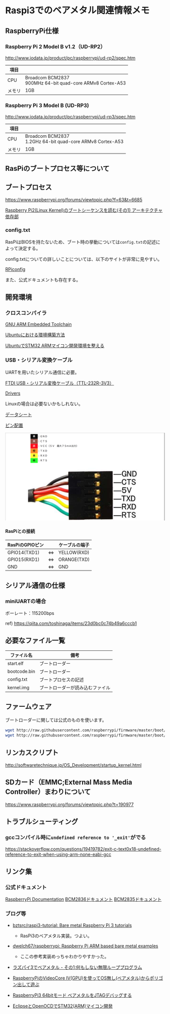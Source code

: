 # Raspi3でのベアメタル関連情報メモ

## RaspberryPi仕様

### Raspberry Pi 2 Model B v1.2（UD-RP2）

http://www.iodata.jp/product/pc/raspberrypi/ud-rp2/spec.htm

|項目||
|---|---|
|CPU|Broadcom BCM2837<br>900MHz 64-bit quad-core ARMv8 Cortex-A53|
|メモリ|1GB|

### Raspberry Pi 3 Model B (UD-RP3)

http://www.iodata.jp/product/pc/raspberrypi/ud-rp3/spec.htm

|項目||
|---|---|
|CPU|Broadcom BCM2837<br>1.2GHz 64-bit quad-core ARMv8 Cortex-A53|
|メモリ|1GB|

## RasPiのブートプロセス等について

## ブートプロセス

https://www.raspberrypi.org/forums/viewtopic.php?f=63&t=6685

[Raspberry Pi2(Linux Kernel)のブートシーケンスを読む(その1) アーキテクチャ依存部](https://qiita.com/Nao1215/items/b8f866b4ede757cdaa73)

### config.txt

RasPiはBIOSを持たないため、ブート時の挙動については`config.txt`の記述によって決定する。

config.txtについての詳しいことについては、以下のサイトが非常に見やすい。

[RPiconfig](https://elinux.org/RPiconfig)

また、公式ドキュメントも存在する。

## 開発環境

### クロスコンパイラ

[GNU ARM Embedded Toolchain](https://launchpad.net/gcc-arm-embedded)

[Ubuntuにおける環境構築方法](http://dev.toppers.jp/trac_user/ev3pf/wiki/DevEnvLinux)

[UbuntuでSTM32 ARMマイコン開発環境を整える](https://daichiahl.wordpress.com/2016/01/23/ubuntuでstm32-armマイコンの開発環境を整える/)

### USB・シリアル変換ケーブル

UARTを用いたシリアル通信に必要。

[FTDI USB・シリアル変換ケーブル（TTL-232R-3V3）](http://akizukidenshi.com/catalog/g/gM-05840/)

[Drivers](http://www.ftdichip.com/Drivers/VCP.htm)

Linuxの場合は必要ないかもしれない。

[データシート](http://akizukidenshi.com/download/ds/ftdi/TTL-232Rシリーズ参考資料.pdf)

[ピン配置](http://akizukidenshi.com/download/ds/ftdi/TTL-232R_pin.pdf)

![](ttl232r3v3-pinassign.png)

#### RasPiとの接続

|RasPiのGPIOピン||ケーブルの端子|
|---|---|---|
|GPIO14(TXD1)|⇔|YELLOW(RXD)|
|GPIO15(RXD1)|⇔|ORANGE(TXD)|
|GND|⇔|GND|

## シリアル通信の仕様

### miniUARTの場合

ボーレート：115200bps

ref) https://qiita.com/toshinaga/items/23d0bc0c74b49a6cccb1

## 必要なファイル一覧

|ファイル名|備考|
|---|---|
|start.elf|ブートローダー|
|bootcode.bin|ブートローダー|
|config.txt|ブートプロセスの記述|
|kernel.img|ブートローダーが読み込むファイル|

## ファームウェア

ブートローダーに関しては公式のものを使います。

```bash
wget http://raw.githubusercontent.com/raspberrypi/firmware/master/boot/start.elf
wget http://raw.githubusercontent.com/raspberrypi/firmware/master/boot/bootcode.bin
```

## リンカスクリプト

http://softwaretechnique.jp/OS_Development/startup_kernel.html

## SDカード（EMMC;External Mass Media Controller）まわりについて

https://www.raspberrypi.org/forums/viewtopic.php?t=190977



## トラブルシューティング

### gccコンパイル時に`undefined reference to '_exit'`がでる

https://stackoverflow.com/questions/19419782/exit-c-text0x18-undefined-reference-to-exit-when-using-arm-none-eabi-gcc

## リンク集

### 公式ドキュメント

[RaspberryPi Documentation](https://github.com/raspberrypi/documentation)
[BCM2836ドキュメント](https://github.com/raspberrypi/documentation/blob/master/hardware/raspberrypi/bcm2836)
[BCM2835ドキュメント](https://www.raspberrypi.org/documentation/hardware/raspberrypi/bcm2835/BCM2835-ARM-Peripherals.pdf)

### ブログ等

- [bztsrc/raspi3-tutorial: Bare metal Raspberry Pi 3 tutorials](https://github.com/bztsrc/raspi3-tutorial)

    - RasPi3のベアメタル実装。つよい。

- [dwelch67/raspberrypi: Raspberry Pi ARM based bare metal examples](https://github.com/dwelch67/raspberrypi)

    - ここの参考実装めっちゃわかりやすかった。

- [ラズパイ3でベアメタル - その1:何もしない無限ループプログラム](http://d.hatena.ne.jp/cupnes/20160514/1463238354)

- [RaspberryPiのVideoCore IV(GPU)を使ってOS無し(ベアメタル)からポリゴン出して遊ぶ](https://qiita.com/gyabo/items/f3a411a63d608d00b384)

- [RaspberryPi3 64bitモード ベアメタルをJTAGデバッグする](https://qiita.com/toshinaga/items/146bcb00db235258162f)

- [EclipseとOpenOCDでSTM32(ARM)マイコン開発](https://qiita.com/Ted-HM/items/760759b6b152230b48a8)
